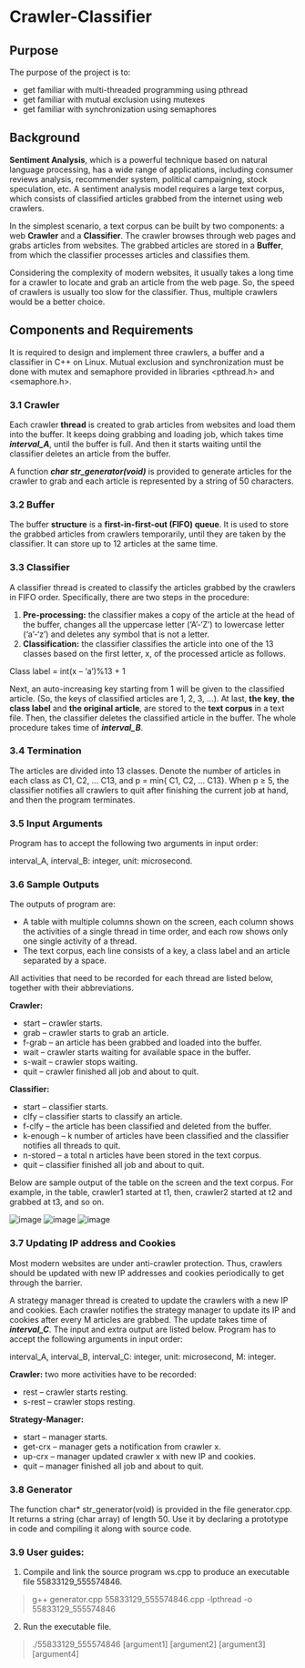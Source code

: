 # Crawler-Classifier

## Purpose

The purpose of the project is to:
- get familiar with multi-threaded programming using pthread
- get familiar with mutual exclusion using mutexes
- get familiar with synchronization using semaphores

## Background

**Sentiment Analysis**, which is a powerful technique based on natural language processing, has a wide range of applications, including consumer reviews analysis, recommender system, political campaigning, stock speculation, etc. A sentiment analysis model requires a large text corpus, which consists of classified articles grabbed from the internet using web crawlers.

In the simplest scenario, a text corpus can be built by two components: a web **Crawler** and a **Classifier**. The crawler browses through web pages and grabs articles from websites. The grabbed articles are stored in a **Buffer**, from which the classifier processes articles and classifies them.

Considering the complexity of modern websites, it usually takes a long time for a crawler to locate and grab an article from the web page. So, the speed of crawlers is usually too slow for the classifier. Thus, multiple crawlers would be a better choice.

## Components and Requirements

It is required to design and implement three crawlers, a buffer and a classifier in C++ on Linux. Mutual exclusion and synchronization must be done with mutex and semaphore provided in libraries <pthread.h> and <semaphore.h>.

### 3.1 Crawler

Each crawler **thread** is created to grab articles from websites and load them into the buffer. It keeps doing grabbing and loading job, which takes time _**interval_A**_, until the buffer is full. And then it starts waiting until the classifier deletes an article from the buffer.

A function _**char str_generator(void)**_ is provided to generate articles for the crawler to grab and each article is represented by a string of 50 characters.

### 3.2 Buffer

The buffer **structure** is a **first-in-first-out (FIFO) queue**. It is used to store the grabbed articles from crawlers temporarily, until they are taken by the classifier. It can store up to 12 articles at the same time. 

### 3.3 Classifier

A classifier thread is created to classify the articles grabbed by the crawlers in FIFO order. Specifically, there are two steps in the procedure:

1. **Pre-processing:** the classifier makes a copy of the article at the head of the buffer, changes all the uppercase letter (‘A’-‘Z’) to lowercase letter (‘a’-‘z’) and deletes any symbol that is not a letter.
2. **Classification:** the classifier classifies the article into one of the 13 classes based on the first letter, x, of the processed article as follows.

Class label = int(x – ‘a’)%13 + 1

Next, an auto-increasing key starting from 1 will be given to the classified article. (So, the keys of classified articles are 1, 2, 3, ...). At last, **the key**, **the class label** and **the original article**, are stored to the **text corpus** in a text file. Then, the classifier deletes the classified article in the buffer. The whole procedure takes time of _**interval_B**_.

### 3.4 Termination

The articles are divided into 13 classes. Denote the number of articles in each class as C1, C2, ... C13, and p = min{ C1, C2, ... C13}. When p ≥ 5, the classifier notifies all crawlers to quit after finishing the current job at hand, and then the program terminates.

### 3.5 Input Arguments

Program has to accept the following two arguments in input order: 

interval_A, interval_B: integer, unit: microsecond.

### 3.6 Sample Outputs

The outputs of program are:

- A table with multiple columns shown on the screen, each column shows the activities of a single thread in time order, and each row shows only one single activity of a thread.
- The text corpus, each line consists of a key, a class label and an article separated by a space.

All activities that need to be recorded for each thread are listed below, together with their abbreviations.

**Crawler:**

- start – crawler starts.
- grab – crawler starts to grab an article.
- f-grab – an article has been grabbed and loaded into the buffer. 
- wait – crawler starts waiting for available space in the buffer. 
- s-wait – crawler stops waiting.
- quit – crawler finished all job and about to quit.

**Classifier:**

- start – classifier starts.
- clfy – classifier starts to classify an article.
- f-clfy – the article has been classified and deleted from the buffer.
- k-enough – k number of articles have been classified and the classifier notifies all threads to quit.
- n-stored – a total n articles have been stored in the text corpus. 
- quit – classifier finished all job and about to quit.

Below are sample output of the table on the screen and the text corpus. For example, in the table, crawler1 started at t1, then, crawler2 started at t2 and grabbed at t3, and so on.

![image](https://user-images.githubusercontent.com/60174747/127831489-1974052d-5112-4fed-ae96-3acfcf5bdbac.png)
![image](https://user-images.githubusercontent.com/60174747/127831521-d8cc2e07-b551-44ea-bedf-93037ea1d88c.png)
![image](https://user-images.githubusercontent.com/60174747/127831544-8e9cd7b4-d5f7-4cca-b779-e28f5fc3c4ff.png)

### 3.7 Updating IP address and Cookies

Most modern websites are under anti-crawler protection. Thus, crawlers should be updated with new IP addresses and cookies periodically to get through the barrier.

A strategy manager thread is created to update the crawlers with a new IP and cookies. Each crawler notifies the strategy manager to update its IP and cookies after every M articles are grabbed. The update takes time of _**interval_C**_. The input and extra output are listed below. Program has to accept the following arguments in input order:

interval_A, interval_B, interval_C: integer, unit: microsecond, M: integer.

**Crawler:** two more activities have to be recorded: 
- rest – crawler starts resting.
- s-rest – crawler stops resting.

**Strategy-Manager:**
- start – manager starts.
- get-crx – manager gets a notification from crawler x.
- up-crx – manager updated crawler x with new IP and cookies. 
- quit – manager finished all job and about to quit.

### 3.8 Generator

The function char* str_generator(void) is provided in the file generator.cpp. It returns a string (char array) of length 50. Use it by declaring a prototype in code and compiling it along with source code.


### 3.9 User guides:

1. Compile and link the source program ws.cpp to produce an executable file 55833129_555574846. 

> g++ generator.cpp 55833129_555574846.cpp -lpthread -o 55833129_555574846

2. Run the executable file.
> ./55833129_555574846 [argument1] [argument2] [argument3] [argument4]







